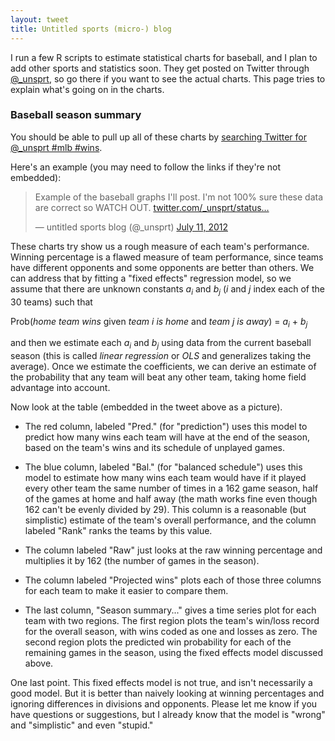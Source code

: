 ```yaml
---
layout: tweet
title: Untitled sports (micro-) blog
---
```


I run a few R scripts to estimate statistical charts for baseball, and
I plan to add other sports and statistics soon. They get posted on Twitter
through [@_unsprt](https://twitter.com/intent/user?screen_name=_unsprt),
so go there if you want to see the actual charts. This page tries to explain
what's going on in the charts.

### Baseball season summary

You should be able to pull up all of these charts by 
[searching Twitter for @_unsprt #mlb #wins](https://twitter.com/#!/search/realtime/%40_unsprt%20%23mlb%20%23wins).

Here's an example (you may need to follow the links if they're not embedded):
<blockquote class="twitter-tweet"><p>Example of the baseball graphs I'll post. I'm not 100% sure these data are correct so WATCH OUT. <a href="http://t.co/mRiXSsYh" title="http://twitter.com/_unsprt/status/223067400361345024/photo/1">twitter.com/_unsprt/status…</a></p>&mdash; untitled sports blog (@_unsprt) <a href="https://twitter.com/_unsprt/status/223067400361345024" data-datetime="2012-07-11T14:53:07+00:00">July 11, 2012</a></blockquote>

These charts try show us a rough measure of each team's performance.
Winning percentage is a flawed measure of team performance, since
teams have different opponents and some opponents are better than
others. We can address that by fitting a "fixed effects" regression
model, so we assume that there are unknown constants
<i>a<sub>i</sub></i> and <i>b<sub>j</sub></i> (<i>i</i> and <i>j</i>
index each of the 30 teams) such that

Prob(<i>home team wins</i> given <i>team i is home</i> and <i>team j is away</i>) = <i>a<sub>i</sub></i> + <i>b<sub>j</sub></i>

and then we estimate each <i>a<sub>i</sub></i> and
<i>b<sub>j</sub></i> using data from the current baseball season (this
is called <i>linear regression</i> or <i>OLS</i> and generalizes
taking the average). Once we estimate the coefficients, we can derive
an estimate of the probability that any team will beat any other team,
taking home field advantage into account.

Now look at the table (embedded in the tweet above as a picture). 

* The red column, labeled "Pred." (for "prediction") uses this model
  to predict how many wins each team will have at the end of the
  season, based on the team's wins and its schedule of unplayed games.

* The blue column, labeled "Bal." (for "balanced schedule") uses this
  model to estimate how many wins each team would have if it played
  every other team the same number of times in a 162 game season, half
  of the games at home and half away (the math works fine even though
  162 can't be evenly divided by 29). This column is a reasonable
  (but simplistic) estimate of the team's overall performance, and the 
  column labeled "Rank" ranks the teams by this value.

* The column labeled "Raw" just looks at the raw winning percentage
  and multiplies it by 162 (the number of games in the season).

* The column labeled "Projected wins" plots each of those three
  columns for each team to make it easier to compare them.

* The last column, "Season summary..." gives a time series plot for
  each team with two regions. The first region plots the team's
  win/loss record for the overall season, with wins coded as one and
  losses as zero. The second region plots the predicted win
  probability for each of the remaining games in the season, using the
  fixed effects model discussed above.
  
One last point. This fixed effects model is not true, and isn't
necessarily a good model. But it is better than naively looking at
winning percentages and ignoring differences in divisions and
opponents. Please let me know if you have questions or suggestions,
but I already know that the model is "wrong" and "simplistic" and even
"stupid."